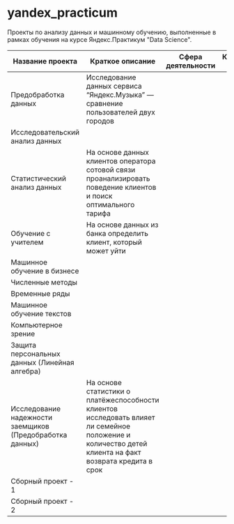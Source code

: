 # yandex_practicum
Проекты по анализу данных и машинному обучению, выполненные в рамках обучения на курсе Яндекс.Практикум "Data Science".

|Название проекта | Краткое описание | Сфера деятельности |Ключевые слова|
|---|---|---|---|
|Предобработка данных |Исследование данных сервиса “Яндекс.Музыка” — сравнение пользователей двух городов|||
|Исследовательский анализ данных||||
|Статистический анализ данных|На основе данных клиентов оператора сотовой связи проанализировать поведение клиентов и поиск оптимального тарифа|||
|Обучение с учителем|На основе данных из банка определить клиент, который может уйти|||
|Машинное обучение в бизнесе||||
|Численные методы||||
|Временные ряды||||
|Машинное обучение текстов||||
|Компьютерное зрение||||
|Защита персональных данных (Линейная алгебра)||||
|Исследование надежности заемщиков (Предобработка данных)|На основе статистики о платёжеспособности клиентов исследовать влияет ли семейное положение и количество детей клиента на факт возврата кредита в срок|||
|Сборный проект - 1||||
|Сборный проект - 2||||
